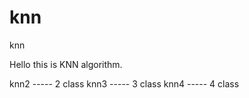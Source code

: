 # knn
knn

Hello  this is KNN algorithm.

knn2  -----   2  class
knn3  -----   3  class
knn4  -----   4  class
